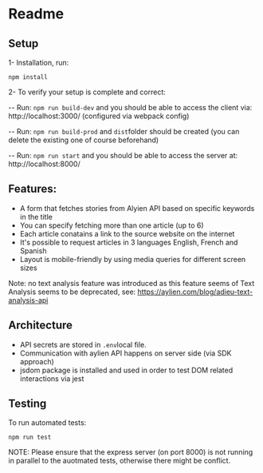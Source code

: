# Readme

## Setup

1- Installation, run:

```
npm install
```

2- To verify your setup is complete and correct:

-- Run: `npm run build-dev` and you should be able to access the client via: http://localhost:3000/ (configured via webpack config)

-- Run: `npm run build-prod` and `dist`folder should be created (you can delete the existing one of course beforehand)

-- Run: `npm run start` and you should be able to access the server at: http://localhost:8000/

## Features:

- A form that fetches stories from Alyien API based on specific keywords in the title
- You can specify fetching more than one article (up to 6)
- Each article conatains a link to the source website on the internet
- It's possible to request articles in 3 languages English, French and Spanish
- Layout is mobile-friendly by using media queries for different screen sizes

Note: no text analysis feature was introduced as this feature seems of Text Analysis seems to be deprecated, see: https://aylien.com/blog/adieu-text-analysis-api

## Architecture

- API secrets are stored in `.env`local file.
- Communication with aylien API happens on server side (via SDK approach)
- jsdom package is installed and used in order to test DOM related interactions via jest

## Testing

To run automated tests:

```
npm run test
```

NOTE: Please ensure that the express server (on port 8000) is not running in parallel to the auotmated tests, otherwise there might be conflict.
